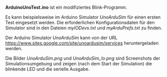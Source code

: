**ArduinoUnoTest.ino** ist ein modifiziertes Blink-Programm.

Es kann beispielsweise im Arduino Simulator *UnoArduSim* für einen ersten Test eingesetzt werden.
Die erforderlichen Konfigurationsdaten für den Simulator sind in den Dateien *myIODevs.txt* und *myArduPrefs.txt* zu finden.

Der Arduino Simulator *UnoArduSim* kann von der URL https://www.sites.google.com/site/unoardusim/services heruntergeladen werden.

Die Bilder *UnoArduSim.png* und *UnoArduSim_lo.png* sind Screenshots der Simulationsumgebung und zeigen (nach dem Start der Simulation) die blinkende LED und die serielle Ausgabe.
